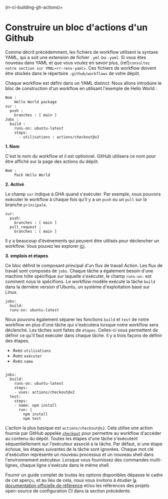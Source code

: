 (rr-ci-building-gh-actions)=
# Construire un bloc d'actions d'un Github

Comme décrit précédemment, les fichiers de workflow utilisent la syntaxe YAML, qui a soit une extension de fichier `.yml` ou `.yaml`. Si vous êtes nouveau dans YAML et que vous voulez en savoir plus, {ref}`consultez notre section sur YMAL<rr-renv-yaml>`. Ces fichiers de workflow doivent être stockés dans le répertoire `.github/workflows` de votre dépôt.

Chaque workflow est défini dans un YAML distinct. Nous allons introduire le bloc de construction d'un workflow en utilisant l'exemple de Hello World :

```
Nom :
    Hello World package
sur :
  push :
    branches : [ main ]
Jobs :
  build :
    runs-on: ubuntu-latest
    steps:
      - utilisations : actions/checkout@v2
```

**1. Nom**

C'est le nom du workflow et il est optionnel. GitHub utilisera ce nom pour être affiché sur la page des actions du dépôt.
```
Nom :
    Pack Hello World
```

**2. Activé**

Le champ `sur` indique à GHA quand s'exécuter. Par exemple, nous pouvons exécuter le workflow à chaque fois qu'il y a un `push` ou un `pull` sur la branche `principale`.
```
sur:
  push:
    branches : [ main ]
  pull_request :
    branches : [ main ]
```
Il y a beaucoup d'événements qui peuvent être utilisés pour déclencher un workflow. Vous pouvez les explorer [ici](https://docs.github.com/en/free-pro-team@latest/actions/reference/workflow-syntax-for-github-actions).

**3. emplois et étapes**

Ce bloc définit le composant principal d'un flux de travail Action. Les flux de travail sont composés de `jobs`. Chaque tâche a également besoin d'une machine hôte spécifique sur laquelle s'exécuter, le champ `runs-on:` est comment nous le spécifions. Le workflow modèle exécute la tâche `build` dans la dernière version d'Ubuntu, un système d'exploitation basé sur Linux.

```
jobs:
  build:
  runs-on: ubuntu-latest
```

Nous pouvons également séparer les fonctions `build` et `test` de notre workflow en plus d'une tâche qui s'exécutera lorsque notre workflow sera déclenché. Les tâches sont faites de `étapes`. Celles-ci vous permettent de définir ce qu'il faut exécuter dans chaque tâche. Il y a trois façons de définir des étapes.

- Avec `utilisations`
- Avec `exécuter`
- Avec `name`

```

jobs:
  build:
    runs-on: ubuntu-latest
    steps:
    - uses: actions/checkout@v2
  test:
    steps:
    - name: npm install
      run: |
        npm install
        npm test
```

L'action la plus basique est `actions/checkout@v2`. Cela utilise une action fournie par GitHub appelée [`checkout`](https://github.com/actions/checkout) pour permettre au workflow d'accéder au contenu du dépôt. Toutes les étapes d'une tâche s'exécutent séquentiellement sur l'exécuteur associé à la tâche. Par défaut, si une étape échoue, les étapes suivantes de la tâche sont ignorées. Chaque mot clé d'exécution représente un nouveau processus et un nouveau shell dans l'environnement exécuteur. Lorsque vous fournissez des commandes multi-lignes, chaque ligne s'exécute dans le même shell.

Fournir un guide complet de toutes les options disponibles dépasse le cadre de cet aperçu, et au lieu de cela, nous vous invitons à étudier [la documentation officielle de référence](https://docs.github.com/en/actions/reference/workflow-syntax-for-github-actions) et/ou les références des projets open-source de configuration CI dans la section précédente.
